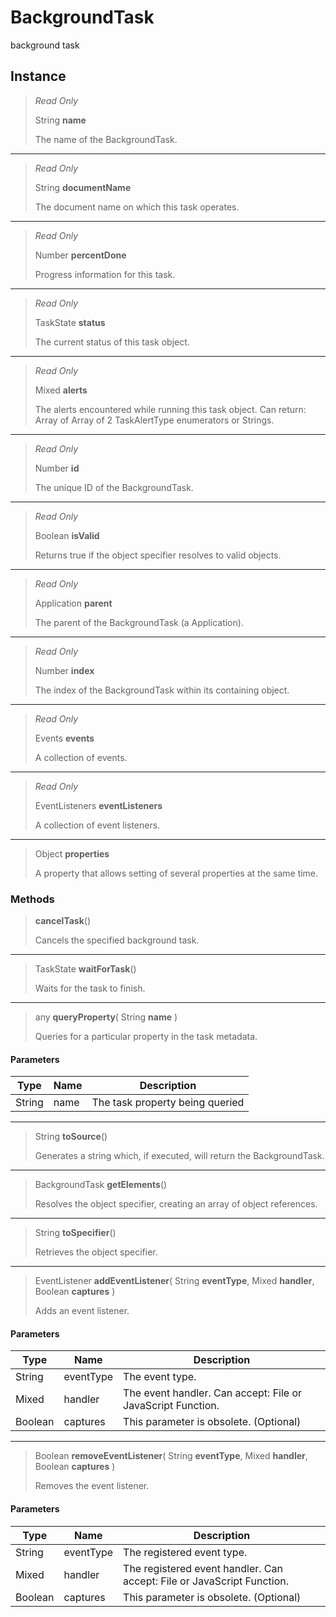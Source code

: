# BackgroundTask
background task

## Instance
> *Read Only* 
> 
> String **name** 
>
> The name of the BackgroundTask.
*** 
> *Read Only* 
> 
> String **documentName** 
>
> The document name on which this task operates.
*** 
> *Read Only* 
> 
> Number **percentDone** 
>
> Progress information for this task.
*** 
> *Read Only* 
> 
> TaskState **status** 
>
> The current status of this task object.
*** 
> *Read Only* 
> 
> Mixed **alerts** 
>
> The alerts encountered while running this task object. Can return: Array of Array of 2 TaskAlertType enumerators or Strings.
*** 
> *Read Only* 
> 
> Number **id** 
>
> The unique ID of the BackgroundTask.
*** 
> *Read Only* 
> 
> Boolean **isValid** 
>
> Returns true if the object specifier resolves to valid objects.
*** 
> *Read Only* 
> 
> Application **parent** 
>
> The parent of the BackgroundTask (a Application).
*** 
> *Read Only* 
> 
> Number **index** 
>
> The index of the BackgroundTask within its containing object.
*** 
> *Read Only* 
> 
> Events **events** 
>
> A collection of events.
*** 
> *Read Only* 
> 
> EventListeners **eventListeners** 
>
> A collection of event listeners.
*** 
> Object **properties** 
>
> A property that allows setting of several properties at the same time.

### Methods
> **cancelTask**()
> 
> Cancels the specified background task.
*** 
> TaskState **waitForTask**()
> 
> Waits for the task to finish.
*** 
> any **queryProperty**( String **name** )
> 
> Queries for a particular property in the task metadata.
#### Parameters
| Type | Name | Description |
|---|---|---|
| String | name | The task property being queried |

*** 
> String **toSource**()
> 
> Generates a string which, if executed, will return the BackgroundTask.
*** 
> BackgroundTask **getElements**()
> 
> Resolves the object specifier, creating an array of object references.
*** 
> String **toSpecifier**()
> 
> Retrieves the object specifier.
*** 
> EventListener **addEventListener**( String **eventType**, Mixed **handler**, Boolean **captures** )
> 
> Adds an event listener.
#### Parameters
| Type | Name | Description |
|---|---|---|
| String | eventType | The event type. |
| Mixed | handler | The event handler. Can accept: File or JavaScript Function. |
| Boolean | captures | This parameter is obsolete. (Optional) |

*** 
> Boolean **removeEventListener**( String **eventType**, Mixed **handler**, Boolean **captures** )
> 
> Removes the event listener.
#### Parameters
| Type | Name | Description |
|---|---|---|
| String | eventType | The registered event type. |
| Mixed | handler | The registered event handler. Can accept: File or JavaScript Function. |
| Boolean | captures | This parameter is obsolete. (Optional) |


